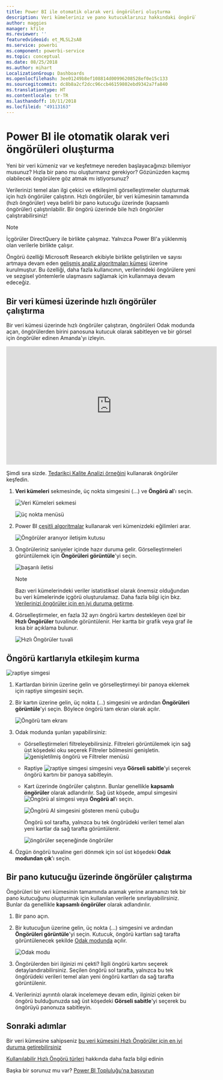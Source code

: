 ```yaml
---
title: Power BI ile otomatik olarak veri öngörüleri oluşturma
description: Veri kümeleriniz ve pano kutucuklarınız hakkındaki öngörüleri nasıl edineceğinizi öğrenin.
author: maggies
manager: kfile
ms.reviewer: ''
featuredvideoid: et_MLSL2sA8
ms.service: powerbi
ms.component: powerbi-service
ms.topic: conceptual
ms.date: 08/25/2018
ms.author: mihart
LocalizationGroup: Dashboards
ms.openlocfilehash: 3ee01249b8ef108814d00996208528ef0e15c133
ms.sourcegitcommit: dc8b8a2cf2dcc96ccb46159802ebd9342a7fa840
ms.translationtype: HT
ms.contentlocale: tr-TR
ms.lasthandoff: 10/11/2018
ms.locfileid: "49113163"
---
```

# <a name="automatically-generate-data-insights-with-power-bi"></a>Power BI ile otomatik olarak veri öngörüleri oluşturma
Yeni bir veri kümeniz var ve keşfetmeye nereden başlayacağınızı bilemiyor musunuz?  Hızla bir pano mu oluşturmanız gerekiyor?  Gözünüzden kaçmış olabilecek öngörülere göz atmak mı istiyorsunuz?

Verilerinizi temel alan ilgi çekici ve etkileşimli görselleştirmeler oluşturmak için hızlı öngörüler çalıştırın. Hızlı öngörüler, bir veri kümesinin tamamında (hızlı öngörüler) veya belirli bir pano kutucuğu üzerinde (kapsamlı öngörüler) çalıştırılabilir. Bir öngörü üzerinde bile hızlı öngörüler çalıştırabilirsiniz!

> [!NOTE]
> İçgörüler DirectQuery ile birlikte çalışmaz. Yalnızca Power BI'a yüklenmiş olan verilerle birlikte çalışır.
> 

Öngörü özelliği Microsoft Research ekibiyle birlikte geliştirilen ve sayısı artmaya devam eden [gelişmiş analiz algoritmaları kümesi](service-insight-types.md) üzerine kurulmuştur. Bu özelliği, daha fazla kullanıcının, verilerindeki öngörülere yeni ve sezgisel yöntemlerle ulaşmasını sağlamak için kullanmaya devam edeceğiz.

## <a name="run-quick-insights-on-a-dataset"></a>Bir veri kümesi üzerinde hızlı öngörüler çalıştırma
Bir veri kümesi üzerinde hızlı öngörüler çalıştıran, öngörüleri Odak modunda açan, öngörülerden birini panosuna kutucuk olarak sabitleyen ve bir görsel için öngörüler edinen Amanda'yı izleyin.

<iframe width="560" height="315" src="https://www.youtube.com/embed/et_MLSL2sA8" frameborder="0" allowfullscreen></iframe>


Şimdi sıra sizde. [Tedarikçi Kalite Analizi örneğini](sample-supplier-quality.md) kullanarak öngörüler keşfedin.

1. **Veri kümeleri** sekmesinde, üç nokta simgesini (...) ve **Öngörü al**'ı seçin.
   
    ![Veri Kümeleri sekmesi](media/service-insights/power-bi-ellipses.png)
   
    ![üç nokta menüsü](media/service-insights/power-bi-tab.png)
2. Power BI [çeşitli algoritmalar](service-insight-types.md) kullanarak veri kümenizdeki eğilimleri arar.
   
    ![Öngörüler aranıyor iletişim kutusu](media/service-insights/pbi_autoinsightssearching.png)
3. Öngörüleriniz saniyeler içinde hazır duruma gelir.  Görselleştirmeleri görüntülemek için **Öngörüleri görüntüle**'yi seçin.
   
    ![başarılı iletisi](media/service-insights/pbi_autoinsightsuccess.png)
   
    > [!NOTE]
    > Bazı veri kümelerindeki veriler istatistiksel olarak önemsiz olduğundan bu veri kümelerinde içgörü oluşturulamaz.  Daha fazla bilgi için bkz. [Verilerinizi öngörüler için en iyi duruma getirme](service-insights-optimize.md).
   > 
    
1. Görselleştirmeler, en fazla 32 ayrı öngörü kartını destekleyen özel bir **Hızlı Öngörüler** tuvalinde görüntülenir. Her kartta bir grafik veya graf ile kısa bir açıklama bulunur.
   
    ![Hızlı Öngörüler tuvali](media/service-insights/power-bi-insights.png)

## <a name="interact-with-the-insight-cards"></a>Öngörü kartlarıyla etkileşim kurma
  ![raptiye simgesi](media/service-insights/pbi_hover.png)

1. Kartlardan birinin üzerine gelin ve görselleştirmeyi bir panoya eklemek için raptiye simgesini seçin.
2. Bir kartın üzerine gelin, üç nokta (...) simgesini ve ardından **Öngörüleri görüntüle**'yi seçin. Böylece öngörü tam ekran olarak açılır.
   
    ![Öngörü tam ekranı](media/service-insights/power-bi-insight-focus.png)
3. Odak modunda şunları yapabilirsiniz:
   
   * Görselleştirmeleri filtreleyebilirsiniz.  Filtreleri görüntülemek için sağ üst köşedeki oku seçerek Filtreler bölmesini genişletin.
        ![genişletilmiş öngörü ve Filtreler menüsü](media/service-insights/power-bi-insights-filter-new.png)
   * Raptiye ![raptiye simgesi](media/service-insights/power-bi-pin-icon.png) simgesini veya **Görseli sabitle**’yi seçerek öngörü kartını bir panoya sabitleyin.
   * Kart üzerinde öngörüler çalıştırın. Bunlar genellikle **kapsamlı öngörüler** olarak adlandırılır. Sağ üst köşede, ampul simgesini ![Öngörü al simgesi](media/service-insights/power-bi-bulb-icon.png) veya **Öngörü al**’ı seçin.
     
       ![Öngörü Al simgesini gösteren menü çubuğu](media/service-insights/pbi-autoinsights-tile.png)
     
     Öngörü sol tarafta, yalnızca bu tek öngörüdeki verileri temel alan yeni kartlar da sağ tarafta görüntülenir.
     
       ![öngörüler seçeneğinde öngörüler](media/service-insights/power-bi-insights-on-insights-new.png)
4. Özgün öngörü tuvaline geri dönmek için sol üst köşedeki **Odak modundan çık**'ı seçin.

## <a name="run-insights-on-a-dashboard-tile"></a>Bir pano kutucuğu üzerinde öngörüler çalıştırma
Öngörüleri bir veri kümesinin tamamında aramak yerine aramanızı tek bir pano kutucuğunu oluşturmak için kullanılan verilerle sınırlayabilirsiniz. Bunlar da genellikle **kapsamlı öngörüler** olarak adlandırılır.

1. Bir pano açın.
2. Bir kutucuğun üzerine gelin, üç nokta (...) simgesini ve ardından **Öngörüleri görüntüle**'yi seçin. Kutucuk, öngörü kartları sağ tarafta görüntülenecek şekilde [Odak modunda](service-focus-mode.md) açılır.    
   
    ![Odak modu](media/service-insights/pbi-insights-tile.png)    
4. Öngörülerden biri ilginizi mi çekti? İlgili öngörü kartını seçerek detaylandırabilirsiniz. Seçilen öngörü sol tarafta, yalnızca bu tek öngörüdeki verileri temel alan yeni öngörü kartları da sağ tarafta görüntülenir.    
6. Verilerinizi ayrıntılı olarak incelemeye devam edin, ilginizi çeken bir öngörü bulduğunuzda sağ üst köşedeki **Görseli sabitle**'yi seçerek bu öngörüyü panonuza sabitleyin.

## <a name="next-steps"></a>Sonraki adımlar
Bir veri kümesine sahipseniz [bu veri kümesini Hızlı Öngörüler için en iyi duruma getirebilirsiniz](service-insights-optimize.md)

[Kullanılabilir Hızlı Öngörü türleri](service-insight-types.md) hakkında daha fazla bilgi edinin

Başka bir sorunuz mu var? [Power BI Topluluğu'na başvurun](http://community.powerbi.com/)

